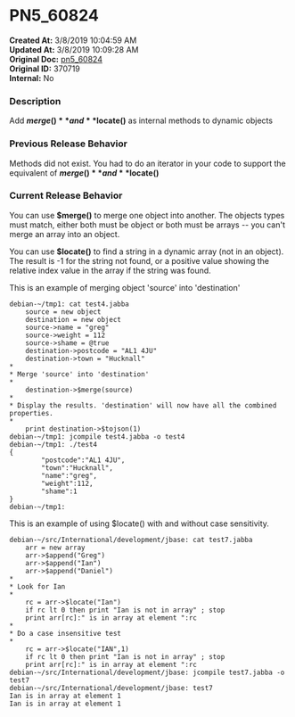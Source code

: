 # PN5_60824

**Created At:** 3/8/2019 10:04:59 AM  
**Updated At:** 3/8/2019 10:09:28 AM  
**Original Doc:** [pn5_60824](https://docs.jbase.com/5-7-2-release-notes/pn5_60824)  
**Original ID:** 370719  
**Internal:** No  


### Description

Add **$merge()**and**$locate()** as internal methods to dynamic objects



### Previous Release Behavior

Methods did not exist. You had to do an iterator in your code to support the equivalent of **$merge()** and **$locate()**



### Current Release Behavior

You can use **$merge()** to merge one object into another. The objects types must match, either both must be object or both must be arrays -- you can't merge an array into an object.

You can use **$locate()** to find a string in a dynamic array (not in an object). The result is -1 for the string not found, or a positive value showing the relative index value in the array if the string was found.

This is an example of merging object 'source' into 'destination'



```
debian-~/tmp1: cat test4.jabba
    source = new object
    destination = new object
    source->name = "greg"
    source->weight = 112
    source->shame = @true
    destination->postcode = "AL1 4JU"
    destination->town = "Hucknall"
*
* Merge 'source' into 'destination'
*
    destination->$merge(source)
*
* Display the results. 'destination' will now have all the combined properties.
*
    print destination->$tojson(1)
debian-~/tmp1: jcompile test4.jabba -o test4
debian-~/tmp1: ./test4
{
        "postcode":"AL1 4JU",
        "town":"Hucknall",
        "name":"greg",
        "weight":112,
        "shame":1
}
debian-~/tmp1: 
```

This is an example of using $locate() with and without case sensitivity.

```
debian-~/src/International/development/jbase: cat test7.jabba
    arr = new array
    arr->$append("Greg")
    arr->$append("Ian")
    arr->$append("Daniel")
*
* Look for Ian
*
    rc = arr->$locate("Ian")
    if rc lt 0 then print "Ian is not in array" ; stop
    print arr[rc]:" is in array at element ":rc
*
* Do a case insensitive test
*
    rc = arr->$locate("IAN",1)
    if rc lt 0 then print "Ian is not in array" ; stop
    print arr[rc]:" is in array at element ":rc
debian-~/src/International/development/jbase: jcompile test7.jabba -o test7
debian-~/src/International/development/jbase: test7
Ian is in array at element 1
Ian is in array at element 1
```
